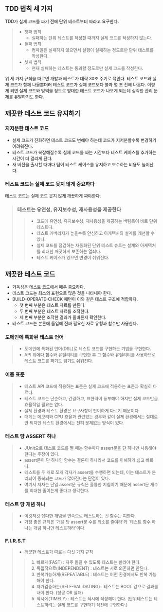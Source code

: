 ## TDD 법칙 세 가지
TDD가 실제 코드를 짜기 전에 단위 테스트부터 짜라고 요구한다.
>
> - 첫째 법칙	
>    - 실패하는 단위 테스트를 작성할 때까지 실제 코드를 작성하지 않는다.
> - 둘째 법칙
>    - 컴파일은 실패하지 않으면서 실행이 실패하는 정도로만 단위 테스트를 작성한다.
> - 셋째 법칙
>    - 현재 실패하는 테스트는 통과할 정도로만 실제 코드를 작성한다.

위 세 가지 규칙을 따르면 개발과 테스트가 대략 30초 주기로 묶인다.
테스트 코드와 실제 코드가 함께 나올뿐더러 테스트 코드가 실제 코드보다 불과 몇 초 전에 나온다.
이렇게 되면 실제 코드와 맞먹을 정도로 방대한 테스트 코드가 나오게 되는데 심각한 관리 문제를 유발하기도 한다.
## 깨끗한 테스트 코드 유지하기
### 지저분한 테스트 코드
- 실제 코드가 진화하면 테스트 코드도 변해야 하는데 코드가 지저분할수록 변경하기 어려워진다.
- 테스트 코드가 복잡해질수록 실제 코드를 짜는 시간보다 테스트 케이스를 추가하는 시간이 더 걸리게 된다.
- 새 버전을 출시할 때마다 팀이 테스트 케이스를 유지하고 보수하는 비용도 늘어난다.
### 테스트 코드는 실제 코드 못지 않게 중요하다
테스트 코드는 실제 코드 못지 않게 깨끗하게 짜야한다.
> ### 테스트는 유연성, 유지보수성, 재사용성을 제공한다
>> - 코드에 유연성, 유지보수성, 재사용성을 제공하는 버팀목이 바로 단위 테스트다.
>> - 테스트 커버리지가 높을수록 안심하고 아케텍처와 설계를 개선할 수 있다.
>> - 실제 코드를 점검하는 자동화된 단위 테스트 슈트는 설계와 아케텍처를 최대한 깨끗하게 보존하는 열쇠다.
>> - 테스트 케이스가 있으면 변경이 쉬워진다.

## 깨끗한 테스트 코드
- 가독성은 테스트 코드에서 매우 중요하다.
- 테스트 코드는 최소의 표현으로 많은 것을 나타내야 한다.
- BUILD-OPERATE-CHECK 패턴이 이와 같은 테스트 구조에 적합하다.
  - 첫 번째 부분은 테스트 자료를 만든다.
  - 두 번째 부분은 테스트 자료를 조작한다.
  - 세 번째 부분은 조작한 결과가 올바른지 확인한다.
- 테스트 코드는 본론에 돌입해 진짜 필요한 자료 유형과 함수만 사용한다.

### 도메인에 특화된 테스트 언어
> - 도메인에 특화된 언어(DSL)로 테스트 코드를 구현하는 기법을 구현한다.
> - API 위에다 함수와 유틸리티를 구현한 후 그 함수와 유틸리티를 사용하므로 테스트 코드를 짜기도 읽기도 쉬워진다.

### 이중 표준
>
> - 테스트 API 코드에 적용하는 표준은 실제 코드에 적용하는 표준과 확실히 다르다.
> - 테스트 코드는 단순하고, 간결하고, 표현력이 풍부해야 하지만 실제 코드만큼 효율적일 필요는 없다.
> - 실제 환경과 테스트 환경은 요구사항이 판이하게 다르기 때문이다.
> - 대게는 메모리와 CPU 효율과 관련있는 경우와 같이 실제 환경에서는 절대로 안 되지만 테스트 환경에서는 전혀 문제없는 방식이 있다.

### 테스트 당 ASSERT 하나
> 
> - JUnit으로 테스트 코드를 짤 때는 함수마다 assert문을 단 하나만 사용해야 한다는 주장이 있다.
> - assert문이 단 하나인 함수는 결론이 하나라서 코드를 이해하기 쉽고 빠르다.
> - 테스트를 두 개로 쪼개 각자가 assert를 수행하면 되는데, 이는 테스트가 분리되어 중복되는 코드가 많아진다는 단점이 있다.
> - 여기서 저자는 단일 assert문 규칙은 훌륭한 지침이기 때문에 assert문 개수를 최대한 줄이는게 좋다고 생각한다.

### 테스트 당 개념 하나
>
> - 이것저것 잡다한 개념을 연속으로 테스트하는 긴 함수는 피한다.
> - 가장 좋은 규칙은 '개념 당 assert문 수를 최소를 줄여라'와 '테스트 함수 하나는 개념 하나만 테스트하라'이다.

### F.I.R.S.T
>
> - 깨끗한 테스트가 따르는 다섯 가지 규칙
>>1. 빠르게(FAST) : 자주 돌릴 수 있도록 테스트는 빨라야 한다. 
>>2. 독립적으로(INDEPENDENT) : 테스트는 서로 의존하면 안된다.
>>3. 반복가능하게(REPEATABLE) : 테스트는 어떤 환경에서도 반복 가능해야 한다.
>>4. 자가검증하는(SELF-VALIDATING) : 테스트는 BOOL 값으로 결과를 내야 한다. (성공 OR 실패)
>>5. 적시에(TIMELY) : 테스트는 적시에 작성해야 한다. 
(단위테스트는 테스트하려는 실제 코드를 구현하기 직전에 구현한다.)
